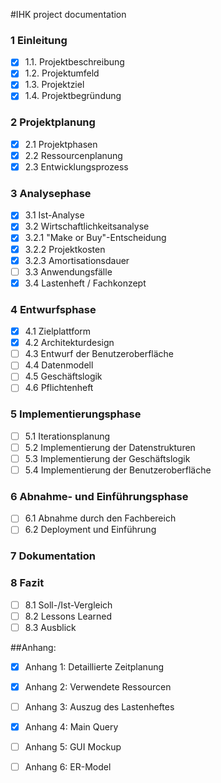 #IHK project documentation

### 1 Einleitung

- [x] 1.1. Projektbeschreibung
- [x] 1.2. Projektumfeld
- [x] 1.3. Projektziel
- [x] 1.4. Projektbegründung

### 2 Projektplanung

- [x]  2.1 Projektphasen
- [x]  2.2 Ressourcenplanung
- [x]  2.3 Entwicklungsprozess

### 3 Analysephase

- [x]  3.1 Ist-Analyse
- [x]  3.2 Wirtschaftlichkeitsanalyse
- [x]  3.2.1 "Make or Buy"-Entscheidung
- [x]  3.2.2 Projektkosten
- [x]  3.2.3 Amortisationsdauer
- [ ]  3.3 Anwendungsfälle
- [x]  3.4 Lastenheft / Fachkonzept

### 4 Entwurfsphase

- [x]  4.1 Zielplattform
- [x]  4.2 Architekturdesign
- [ ]  4.3 Entwurf der Benutzeroberfläche
- [ ]  4.4 Datenmodell
- [ ]  4.5 Geschäftslogik
- [ ]  4.6 Pflichtenheft

### 5 Implementierungsphase

- [ ]  5.1 Iterationsplanung
- [ ]  5.2 Implementierung der Datenstrukturen
- [ ]  5.3 Implementierung der Geschäftslogik
- [ ]  5.4 Implementierung der Benutzeroberfläche

### 6 Abnahme- und Einführungsphase

- [ ]  6.1 Abnahme durch den Fachbereich
- [ ]  6.2 Deployment und Einführung

### 7 Dokumentation

### 8 Fazit

- [ ]  8.1 Soll-/Ist-Vergleich
- [ ]  8.2 Lessons Learned
- [ ]  8.3 Ausblick

##Anhang:

- [x] Anhang 1: Detaillierte Zeitplanung
- [x] Anhang 2: Verwendete Ressourcen
- [ ] Anhang 3: Auszug des Lastenheftes
- [x] Anhang 4: Main Query
- [ ] Anhang 5: GUI Mockup
- [ ] Anhang 6: ER-Model

